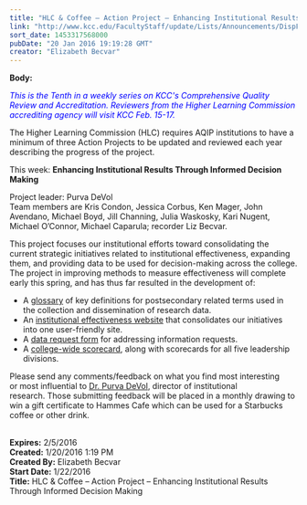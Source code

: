 ```yaml
---
title: "HLC & Coffee – Action Project – Enhancing Institutional Results Through Informed Decision Making"
link: "http://www.kcc.edu/FacultyStaff/update/Lists/Announcements/DispForm.aspx?ID=2149"
sort_date: 1453317568000
pubDate: "20 Jan 2016 19:19:28 GMT"
creator: "Elizabeth Becvar"
---
```


<div><b>Body:</b> <div class="ExternalClassE3908834AFCA4C3E9F59E92D4EEBC761"><p class="ExternalClass2A728322BE2D46CD82B641B0E373751D">​<em style="color:blue">This is the Tenth in a weekly series on KCC's Comprehensive Quality Review and Accreditation. Reviewers from the Higher Learning Commission accrediting agency will visit KCC Feb. 15-17.</em></p>
<p class="ExternalClass2A728322BE2D46CD82B641B0E373751D">The Higher Learning Commission (HLC) requires AQIP institutions to have a minimum of three Action Projects to be updated and reviewed each year describing the progress of the project. </p>
<p class="ExternalClass2A728322BE2D46CD82B641B0E373751D">This week: <strong>Enhancing Institutional Results Through Informed Decision Making</strong></p>
<p class="ExternalClass2A728322BE2D46CD82B641B0E373751D">Project leader: Purva DeVol <br />Team members are Kris Condon, Jessica Corbus, Ken Mager, John Avendano, Michael Boyd, Jill Channing, Julia Waskosky, Kari Nugent, Michael O’Connor, Michael Caparula; recorder Liz Becvar.</p>
<p class="ExternalClass2A728322BE2D46CD82B641B0E373751D">This project focuses our institutional efforts toward consolidating the current strategic initiatives related to institutional effectiveness, expanding them, and providing data to be used for decision-making across the college. The project in improving methods to measure effectiveness will complete early this spring, and has thus far resulted in the development of:</p>
<div class="ExternalClass2A728322BE2D46CD82B641B0E373751D"><ul><li>A <a href="/Community/Collegeinfo/ie/ir/Pages/glossary.aspx">glossary</a> of key definitions for postsecondary related terms used in the collection and dissemination of research data.</li>
<li>An <a href="/Community/Collegeinfo/ie/Pages/default.aspx">institutional effectiveness website</a> that consolidates our initiatives into one user-friendly site.</li>
<li>A <a href="/Community/Collegeinfo/ie/ir/Pages/data-request.aspx">data request form</a> for addressing information requests.</li>
<li>A <a href="/Community/Collegeinfo/ie/strategic-plan/scorecards/Pages/default.aspx">college-wide scorecard</a>, along with scorecards for all five leadership divisions.</li></ul></div>
<p><img src="/FacultyStaff/update/PublishingImages/feedback1.gif" alt="" style="vertical-align:auto;float:right;margin:5px" />Please send any comments/feedback on what you find most interesting or most influential to <a href="mailto:pdevol@kcc.edu">Dr. Purva DeVol</a>, director of institutional research. Those submitting feedback will be placed in a monthly drawing to win a gift certificate to Hammes Cafe which can be used for a Starbucks coffee or other drink. </p>
<div> </div></div></div>
<div><b>Expires:</b> 2/5/2016</div>
<div><b>Created:</b> 1/20/2016 1:19 PM</div>
<div><b>Created By:</b> Elizabeth Becvar</div>
<div><b>Start Date:</b> 1/22/2016</div>
<div><b>Title:</b> HLC &amp; Coffee – Action Project – Enhancing Institutional Results Through Informed Decision Making</div>

